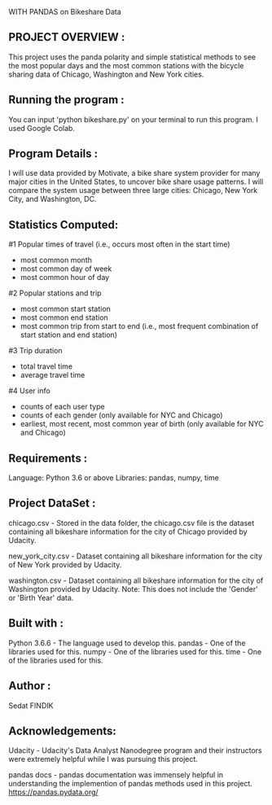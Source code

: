WITH PANDAS on Bikeshare Data

PROJECT OVERVIEW :
------------------
This project uses the panda polarity and simple statistical methods to see the most popular days and the most common stations with the bicycle sharing data of Chicago, Washington and New York cities.

Running the program : 
---------------------
You can input 'python bikeshare.py' on your terminal to run this program. I used Google Colab.

Program Details : 
-----------------
I will use data provided by Motivate, a bike share system provider for many major cities in the United States, to uncover bike share usage patterns. 
I will compare the system usage between three large cities: Chicago, New York City, and Washington, DC.

Statistics Computed: 
---------------------
#1 Popular times of travel (i.e., occurs most often in the start time)
- most common month
- most common day of week
- most common hour of day

#2 Popular stations and trip
- most common start station
- most common end station
- most common trip from start to end (i.e., most frequent combination of start station and end station)

#3 Trip duration
- total travel time
- average travel time

#4 User info
- counts of each user type
- counts of each gender (only available for NYC and Chicago)
- earliest, most recent, most common year of birth (only available for NYC and Chicago)

Requirements : 
---------------
Language: Python 3.6 or above
Libraries: pandas, numpy, time

Project DataSet : 
------------------
chicago.csv - Stored in the data folder, the chicago.csv file is the dataset containing all bikeshare information for the city of Chicago provided by Udacity.

new_york_city.csv - Dataset containing all bikeshare information for the city of New York provided by Udacity.

washington.csv - Dataset containing all bikeshare information for the city of Washington provided by Udacity.
Note: This does not include the 'Gender' or 'Birth Year' data.

Built with : 
-------------
Python 3.6.6 - The language used to develop this.
pandas - One of the libraries used for this.
numpy - One of the libraries used for this.
time - One of the libraries used for this.

Author :
------------
Sedat FINDIK 

Acknowledgements:
-------------------
Udacity - Udacity's Data Analyst Nanodegree program and their instructors were extremely helpful while I was pursuing this project.

pandas docs - pandas documentation was immensely helpful in understanding the implemention of pandas methods used in this project.
https://pandas.pydata.org/

